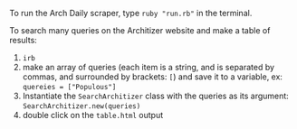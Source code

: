 To run the Arch Daily scraper, type `ruby "run.rb"` in the terminal.

To search many queries on the Architizer website and make a table of results:
1. `irb`
2. make an array of queries (each item is a string, and is separated by commas, and surrounded by brackets: `[`) and save it to a variable, ex: `quereies = ["Populous"]`
3. Instantiate the `SearchArchitizer` class with the queries as its argument: `SearchArchitizer.new(queries)`
4. double click on the `table.html` output